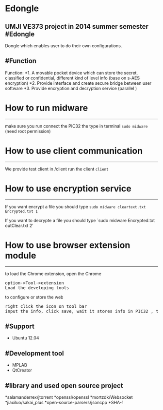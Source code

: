 Edongle
=======

UMJI VE373 project in 2014 summer semester
#Edongle
-------------------------------------------------
Dongle which enables user to do their own configurations.

#Function
---------------------------------------------------
Function:
*1. A movable pocket device which can store the secret, classified or confidential, different kind of level info (base on s-AES encryption)
*2. Provide interface and create secure bridge between user software 
*3. Provide encryption and decryption service (parallel )

# How to run midware
-------------------------------------------------
make sure you run connect the PIC32
the type in terminal `sudo midware`  (need root permission)


# How to use client communication
-------------------------------------------------
We provide test client in /client
run the client `client`


# How to use encryption service
-------------------------------------------------
If you want encrypt a file
you should type `sudo midware cleartext.txt Encrypted.txt 1`

If you want to decrypte a file 
you should type `sudo midware Encrypted.txt outClear.txt 2'


# How to use browser extension module
-------------------------------------------------
to load the Chrome extension, open the Chrome
<pre>
option->Tool->extension
Load the developing tools
</pre>

to configure or store the web
<pre>
right click the icon on tool bar
input the info, click save, wait it stores info in PIC32 , then close 
</pre>


#Support 
-------------------------------------------
* Ubuntu 12.04

#Development tool 
-------------------------------------
* MPLAB
* QtCreator

#library and used open source project
------------------
*salamanderrex/jtorrent
*openssl/openssl
*mortzdk/Websocket
*jiaxiluo/sakai_plus
*open-source-parsers/jsoncpp
*SHA-1


